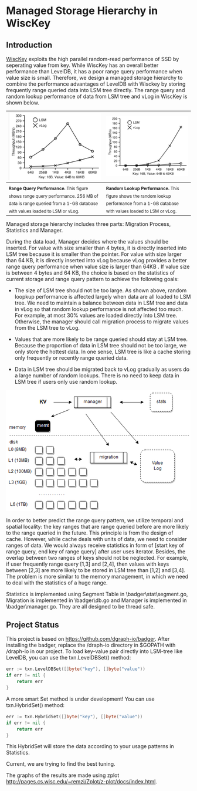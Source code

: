 # Managed Storage Hierarchy in WiscKey
## Introduction
[WiscKey](https://www.usenix.org/system/files/conference/fast16/fast16-papers-lu.pdf) exploits the high parallel random-read performance of SSD by seperating value from key. While WiscKey has an overall better performance than LevelDB, it has a poor range query performance when value size is small. Therefore, we design a managed storage hierarchy to combine the performance advantages of LevelDB with Wisckey by storing frequently range queried data into LSM tree directly. The range query and random lookup performance of data from LSM tree and vLog in WiscKey is shown below.

|![illustration](image/wisckey.png)|![illustration](image/wisckeyq.png)|
| ----|----|
| <sub>**Range Query Performance.** This figure shows range query performance. 256 MB of data is range queried from a 1-GB database with values loaded to LSM or vLog.</sub>|<sub>**Random Lookup Performance.** This figure shows the random lookup performance from a 1-GB database with values loaded to LSM or vLog.</sub>|

Managed storage hierarchy includes three parts: Migration Process, Statistics and Manager. 

During the data load, Manager decides where the values should be inserted. For value with size smaller than 4 bytes, it is directly inserted into LSM tree because it is smaller than the pointer. For value with size larger than 64 KB, it is directly inserted into vLog because vLog provides a better range query performance when value size is larger than 64KB . If value size is between 4 bytes and 64 KB, the choice is based on the statistics of current storage and range query pattern to achieve the following goals:

- The size of LSM tree should not be too large. As shown above, random loopkup performance is affected largely when data are all loaded to LSM tree. We need to maintain a balance between data in LSM tree and data in vLog so that random lookup performance is not affected too much. For example, at most 30% values are loaded directly into LSM tree. Otherwise, the manager should call migration process to migrate values from the LSM tree to vLog.

- Values that are more likely to be range queried should stay at LSM tree. Because the proportion of data in LSM tree should not be too large, we only store the hottest data. In one sense, LSM tree is like a cache storing only frequently or recently range queried data. 

- Data in LSM tree should be migrated back to vLog gradually as users do a large number of random lookups. There is no need to keep data in LSM tree if users only use random lookup. 

![illustration](image/manage.png)

In order to better predict the range query pattern, we utilize temporal and spatial locality: the key ranges that are range queried before are more likely to the range queried in the future. This principle is from the design of cache. However, while cache deals with units of data, we need to consider ranges of data. We would always receive statistics in form of [start key of range query, end key of range query] after user uses iterator. Besides, the overlap between two ranges of keys should not be neglected. For example, if user frequently range query [1,3] and [2,4], then values with keys between [2,3] are more likely to be stored in LSM tree than [1,2] and [3,4]. The problem is more similar to the memory management, in which we need to deal with the statistics of a huge range.

Statistics is implemented using Segment Table in \badger\stat\segment.go, Migration is implemented in \badger\db.go and Manager is implemented in \badger\manager.go. They are all designed to be thread safe.

## Project Status
This project is based on https://github.com/dgraph-io/badger.
After installing the badger, replace the /draph-io directory in $GOPATH with /draph-io in our project.
To load key-value pair directly into LSM-tree like LevelDB, you can use the txn.LevelDBSet() method:

```go
err := txn.LevelDBSet([]byte("key"), []byte("value"))
if err != nil {
	return err
}
```

A more smart Set method is under development! You can use txn.HybridSet() method:

```go
err := txn.HybridSet([]byte("key"), []byte("value"))
if err != nil {
	return err
}
```
This HybridSet will store the data according to your usage patterns in Statistics.

Current, we are trying to find the best tuning. 

The graphs of the results are made using zplot http://pages.cs.wisc.edu/~remzi/Zplot/z-plot/docs/index.html.
